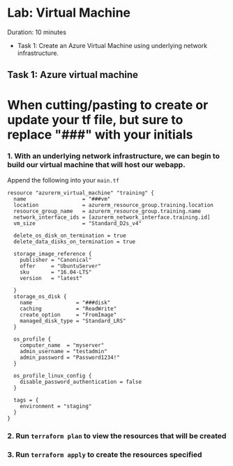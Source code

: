# Lab: Virtual Machine

Duration: 10 minutes

- Task 1: Create an Azure Virtual Machine using underlying network infrastructure.

## Task 1: Azure virtual machine
# When cutting/pasting to create or update your tf file, but sure to replace "###" with your initials

### 1. With an underlying network infrastructure, we can begin to build our virtual machine that will host our webapp.

Append the following into your `main.tf`

```
resource "azurerm_virtual_machine" "training" {
  name                  = "###vm"
  location              = azurerm_resource_group.training.location
  resource_group_name   = azurerm_resource_group.training.name
  network_interface_ids = [azurerm_network_interface.training.id]
  vm_size               = "Standard_D2s_v4"

  delete_os_disk_on_termination = true
  delete_data_disks_on_termination = true

  storage_image_reference {
    publisher = "Canonical"
    offer     = "UbuntuServer"
    sku       = "16.04-LTS"
    version   = "latest"

  }
  storage_os_disk {
    name              = "###disk"
    caching           = "ReadWrite"
    create_option     = "FromImage"
    managed_disk_type = "Standard_LRS"
  }

  os_profile {
    computer_name  = "myserver"
    admin_username = "testadmin"
    admin_password = "Password1234!"
  }

  os_profile_linux_config {
    disable_password_authentication = false
  }

  tags = {
    environment = "staging"
  }
}
```

### 2. Run `terraform plan` to view the resources that will be created
### 3. Run `terraform apply` to create the resources specified